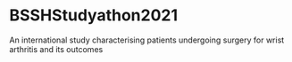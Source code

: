 # BSSHStudyathon2021
An international study characterising patients undergoing surgery for wrist arthritis and its outcomes
